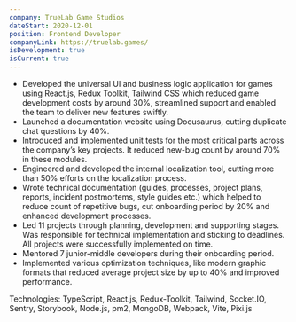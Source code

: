 ```yaml
---
company: TrueLab Game Studios
dateStart: 2020-12-01
position: Frontend Developer
companyLink: https://truelab.games/
isDevelopment: true
isCurrent: true
---
```


- Developed the universal UI and business logic application for games using React.js, Redux Toolkit, Tailwind CSS which reduced game development costs by around 30%, streamlined support and enabled the team to deliver new features swiftly.
- Launched a documentation website using Docusaurus, cutting duplicate chat questions by 40%.
- Introduced and implemented unit tests for the most critical parts across the company’s key projects. It reduced new-bug count by around 70% in these modules.
- Engineered and developed the internal localization tool, cutting more than 50% efforts on the localization process.
- Wrote technical documentation (guides, processes, project plans, reports, incident postmortems, style guides etc.) which helped to reduce count of repetitive bugs, cut onboarding period by 20% and enhanced development processes.
- Led 11 projects through planning, development and supporting stages. Was responsible for technical implementation and sticking to deadlines. All projects were successfully implemented on time.
- Mentored 7 junior-middle developers during their onboarding period.
- Implemented various optimization techniques, like modern graphic formats that reduced average project size by up to 40% and improved performance.

Technologies: TypeScript, React.js, Redux-Toolkit, Tailwind, Socket.IO, Sentry, Storybook, Node.js, pm2, MongoDB, Webpack, Vite, Pixi.js
